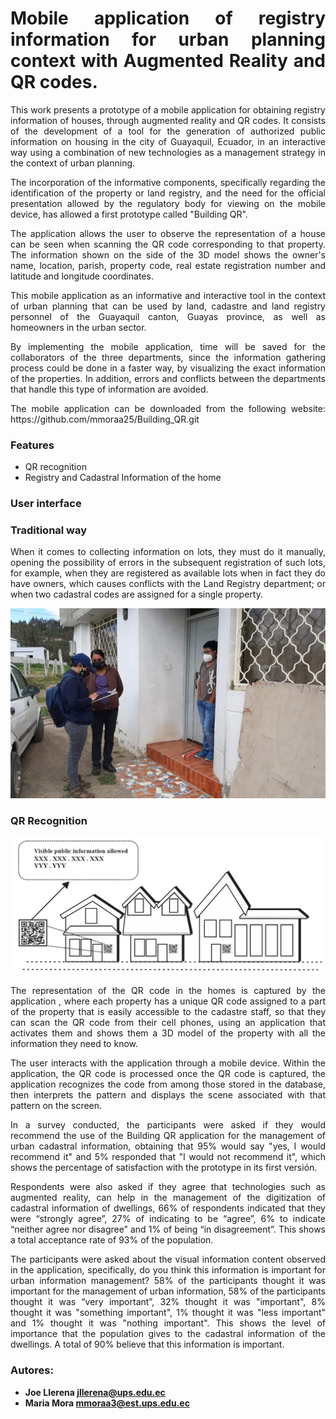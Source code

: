 <h1 align="justify">Mobile application of registry information for urban planning context with Augmented Reality and QR codes.</h1>

<p align="justify">
This work presents a prototype of a mobile application for obtaining registry information of houses, through augmented reality and QR codes. It consists of the development of a tool for the generation of authorized public information on housing in the city of Guayaquil, Ecuador, in an interactive way using a combination of new technologies as a management strategy in the context of urban planning. </p>
<p align="justify">
The incorporation of the informative components, specifically regarding the identification of the property or land registry, and the need for the official presentation allowed by the regulatory body for viewing on the mobile device, has allowed a first prototype called "Building QR".</p>
<p align="justify">
The application allows the user to observe the representation of a house can be seen when scanning the QR code corresponding to that property. The information shown on the side of the 3D model shows the owner's name, location, parish, property code, real estate registration number and latitude and longitude coordinates.</p>
<p align="justify">
This mobile application as an informative and interactive tool in the context of urban planning that can be used by land, cadastre and land registry personnel of the Guayaquil canton, Guayas province, as well as homeowners in the urban sector.</p>
<p align="justify">
By implementing the mobile application, time will be saved for the collaborators of the three departments, since the information gathering process could be done in a faster way, by visualizing the exact information of the properties. In addition, errors and conflicts between the departments that handle this type of information are avoided. </p> 
<p align="justify">
The mobile application can be downloaded from the following website: https://github.com/mmoraa25/Building_QR.git</p> 

### Features

-	QR recognition
-	Registry and Cadastral Information of the home

###  User interface  








###  Traditional way
<p align="justify">
When it comes to collecting information on lots, they must do it manually, opening the possibility of errors in the subsequent registration of such lots, for example, when they are registered as available lots when in fact they do have owners, which causes conflicts with the Land Registry department; or when two cadastral codes are assigned for a single property.</p>


<p align="center">
  <a target="_blank" rel="noopener noreferrer" href="https://github.com/mmoraa25/Building_QR/blob/4ceb86bae76c27e69fcd76cddb2e2f35a620f653/imagenes/INEC2-780x470.jpg">
    <img src="https://github.com/mmoraa25/Building_QR/blob/4ceb86bae76c27e69fcd76cddb2e2f35a620f653/imagenes/INEC2-780x470.jpg" alt="" style="max-width:100%;">
  </a>
</p>

###  QR Recognition 


<p align="center">
  <a target="_blank" rel="noopener noreferrer" href="https://github.com/mmoraa25/Building_QR/blob/cf8ff0f80df006af6508a19e438d3710fc1e0e32/imagenes/qr.jpg">
    <img src="https://github.com/mmoraa25/Building_QR/blob/cf8ff0f80df006af6508a19e438d3710fc1e0e32/imagenes/qr.jpg" alt="" style="max-width:100%;">
  </a>
</p>


<p align="justify">
The representation of the QR code in the homes is captured by the application , where each property has a unique QR code assigned to a part of the property that is easily accessible to the cadastre staff, so that they can scan the QR code from their cell phones, using an application that activates them and shows them a 3D model of the property with all the information they need to know. </p>
<p align="justify">
The user interacts with the application through a mobile device. Within the application, the QR code is processed once the QR code is captured, the application recognizes the code from among those stored in the database, then interprets the pattern and displays the scene associated with that pattern on the screen. </p>
<p align="justify">
In a survey conducted, the participants were asked if they would recommend the use of the Building QR application for the management of urban cadastral information, obtaining that 95% would say "yes, I would recommend it" and 5% responded that "I would not recommend it", which shows the percentage of satisfaction with the prototype in its first versión.</p>



<p align="justify">
Respondents were also asked if they agree that technologies such as augmented reality, can help in the management of the digitization of cadastral information of dwellings, 66% of respondents indicated that they were “strongly agree”, 27% of indicating to be “agree”, 6% to indicate “neither agree nor disagree” and 1% of being “in disagreement”. This shows a total acceptance rate of 93% of the population. </p>




<p align="justify">
The participants were asked about the visual information content observed in the application, specifically, do you think this information is important for urban information management? 58% of the participants thought it was important for the management of urban information, 58% of the participants thought it was “very important”, 32% thought it was "important", 8% thought it was "something important", 1% thought it was "less important" and 1% thought it was "nothing important". This shows the level of importance that the population gives to the cadastral information of the dwellings. A total of 90% believe that this information is important.</p>



### Autores:
- **Joe Llerena  jllerena@ups.edu.ec**
- **Maria Mora mmoraa3@est.ups.edu.ec** 
